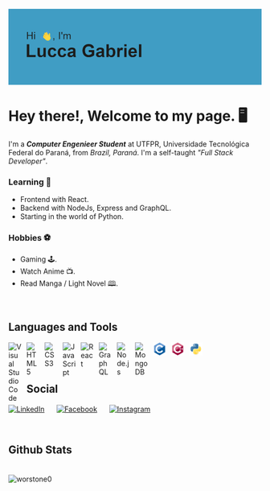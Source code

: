 ![Intro](/img/download.png)

# Hey there!, Welcome to my page. 🖥️

<!---
 (<p align="center"><img src="https://komarev.com/ghpvc/?username=worstone0&label=Profile%20views&color=0e75b6&style=flat" alt="worstone0" /></p>)
 --->

I'm a **_Computer Engenieer Student_** at UTFPR, Universidade Tecnológica Federal do Paraná, from _Brazil, Paraná_. I'm a self-taught _"Full Stack Developer"_.

### **Learning** 📖

- Frontend with React.
- Backend with NodeJs, Express and GraphQL.
- Starting in the world of Python.

### **Hobbies** ⚽

- Gaming 🕹️.
- Watch Anime 📺.
- Read Manga / Light Novel 🕮.

<br/>

## **Languages and Tools**

<img align="left" alt="Visual Studio Code" width="26px" src="https://cdn.jsdelivr.net/gh/devicons/devicon/icons/vscode/vscode-original.svg" style="padding-right:10px;" />
<img align="left" alt="HTML5" width="26px" src="https://cdn.jsdelivr.net/gh/devicons/devicon/icons/html5/html5-original.svg" style="padding-right:10px;" />
<img align="left" alt="CSS3" width="26px" src="https://cdn.jsdelivr.net/gh/devicons/devicon/icons/css3/css3-original.svg" style="padding-right:10px;" />
<img align="left" alt="JavaScript" width="26px" src="https://cdn.jsdelivr.net/gh/devicons/devicon/icons/javascript/javascript-original.svg" style="padding-right:10px;" />
<img align="left" alt="React" width="26px" src="https://cdn.jsdelivr.net/gh/devicons/devicon/icons/react/react-original.svg" style="padding-right:10px;" />
<img align="left" alt="GraphQL" width="26px" src="https://cdn.jsdelivr.net/gh/devicons/devicon/icons/graphql/graphql-plain.svg" style="padding-right:10px;" />
<img align="left" alt="Node.js" width="26px" src="https://cdn.jsdelivr.net/gh/devicons/devicon/icons/nodejs/nodejs-original.svg" style="padding-right:10px;" />
<img align="left" alt="MongoDB" width="26px" src="https://cdn.jsdelivr.net/gh/devicons/devicon/icons/mongodb/mongodb-original.svg" style="padding-right:10px;" />
<img align="left" alt="C" width="26px"src="https://raw.githubusercontent.com/devicons/devicon/master/icons/c/c-original.svg" style="padding-right:10px;" />
<img align="left" alt="cplusplus" width="26px" src="https://raw.githubusercontent.com/devicons/devicon/master/icons/cplusplus/cplusplus-original.svg" style="padding-right:10px;" />
<img align="left" alt="python" width="26px" src="https://raw.githubusercontent.com/devicons/devicon/master/icons/python/python-original.svg" style="padding-right:10px;" />

<br/>
<br/>
<br/>

## **Social**

[<img align="center" src="https://raw.githubusercontent.com/rahuldkjain/github-profile-readme-generator/master/src/images/icons/Social/linked-in-alt.svg" alt="LinkedIn" height="26" width="26" style="padding-right:20px;" />][linkedin]
[<img align="center" src="https://raw.githubusercontent.com/rahuldkjain/github-profile-readme-generator/master/src/images/icons/Social/facebook.svg" alt="Facebook" height="26" width="26" style="padding-right:20px;" />][facebook]
[<img align="center" src="https://raw.githubusercontent.com/rahuldkjain/github-profile-readme-generator/master/src/images/icons/Social/instagram.svg" alt="Instagram" height="26" width="26" style="padding-right:20px;" />][instagram]

<br/>

## **Github Stats**

<br/>

<img align="center" src="https://github-readme-stats.vercel.app/api?username=worstone0&show_icons=true&locale=en" alt="worstone0" />

[linkedin]: https://www.linkedin.com/in/lucca-gabriel-410040154/
[instagram]: https://www.instagram.com/worstone0/
[facebook]: https://www.facebook.com/lucca.gabriel.7
